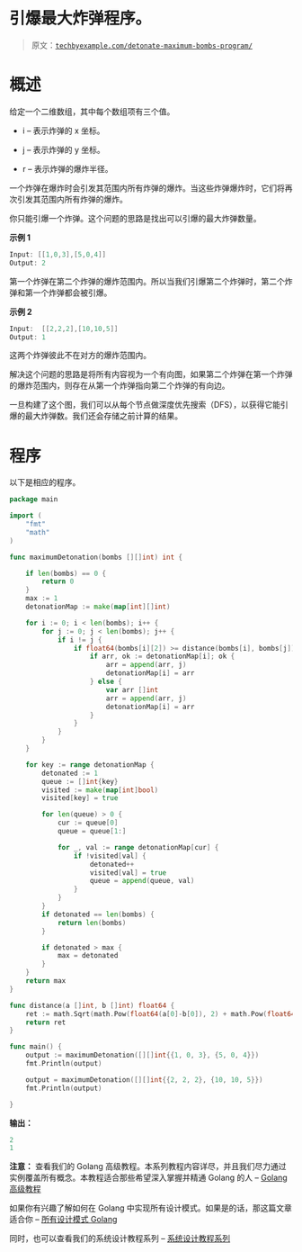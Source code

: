 # 引爆最大炸弹程序。

> 原文：[`techbyexample.com/detonate-maximum-bombs-program/`](https://techbyexample.com/detonate-maximum-bombs-program/)

# **概述**

给定一个二维数组，其中每个数组项有三个值。

+   i – 表示炸弹的 x 坐标。

+   j – 表示炸弹的 y 坐标。

+   r – 表示炸弹的爆炸半径。

一个炸弹在爆炸时会引发其范围内所有炸弹的爆炸。当这些炸弹爆炸时，它们将再次引发其范围内所有炸弹的爆炸。

你只能引爆一个炸弹。这个问题的思路是找出可以引爆的最大炸弹数量。

**示例 1**

```go
Input: [[1,0,3],[5,0,4]]
Output: 2
```

第一个炸弹在第二个炸弹的爆炸范围内。所以当我们引爆第二个炸弹时，第二个炸弹和第一个炸弹都会被引爆。

**示例 2**

```go
Input:  [[2,2,2],[10,10,5]]
Output: 1
```

这两个炸弹彼此不在对方的爆炸范围内。

解决这个问题的思路是将所有内容视为一个有向图，如果第二个炸弹在第一个炸弹的爆炸范围内，则存在从第一个炸弹指向第二个炸弹的有向边。

一旦构建了这个图，我们可以从每个节点做深度优先搜索（DFS），以获得它能引爆的最大炸弹数。我们还会存储之前计算的结果。

# **程序**

以下是相应的程序。

```go
package main

import (
	"fmt"
	"math"
)

func maximumDetonation(bombs [][]int) int {

	if len(bombs) == 0 {
		return 0
	}
	max := 1
	detonationMap := make(map[int][]int)

	for i := 0; i < len(bombs); i++ {
		for j := 0; j < len(bombs); j++ {
			if i != j {
				if float64(bombs[i][2]) >= distance(bombs[i], bombs[j]) {
					if arr, ok := detonationMap[i]; ok {
						arr = append(arr, j)
						detonationMap[i] = arr
					} else {
						var arr []int
						arr = append(arr, j)
						detonationMap[i] = arr
					}
				}
			}
		}
	}

	for key := range detonationMap {
		detonated := 1
		queue := []int{key}
		visited := make(map[int]bool)
		visited[key] = true

		for len(queue) > 0 {
			cur := queue[0]
			queue = queue[1:]

			for _, val := range detonationMap[cur] {
				if !visited[val] {
					detonated++
					visited[val] = true
					queue = append(queue, val)
				}
			}
		}
		if detonated == len(bombs) {
			return len(bombs)
		}

		if detonated > max {
			max = detonated
		}
	}
	return max
}

func distance(a []int, b []int) float64 {
	ret := math.Sqrt(math.Pow(float64(a[0]-b[0]), 2) + math.Pow(float64(a[1]-b[1]), 2))
	return ret
}

func main() {
	output := maximumDetonation([][]int{{1, 0, 3}, {5, 0, 4}})
	fmt.Println(output)

	output = maximumDetonation([][]int{{2, 2, 2}, {10, 10, 5}})
	fmt.Println(output)

}
```

**输出：**

```go
2
1
```

**注意：** 查看我们的 Golang 高级教程。本系列教程内容详尽，并且我们尽力通过实例覆盖所有概念。本教程适合那些希望深入掌握并精通 Golang 的人 – [Golang 高级教程](https://golangbyexample.com/golang-comprehensive-tutorial/)

如果你有兴趣了解如何在 Golang 中实现所有设计模式。如果是的话，那这篇文章适合你 – [所有设计模式 Golang](https://golangbyexample.com/all-design-patterns-golang/)

同时，也可以查看我们的系统设计教程系列 – [系统设计教程系列](https://techbyexample.com/system-design-questions/)
